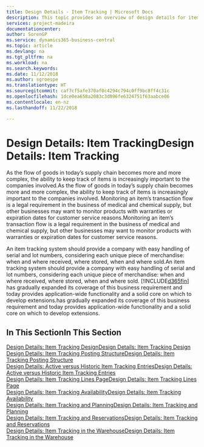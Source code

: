 ```yaml
---
title: Design Details - Item Tracking | Microsoft Docs
description: This topic provides an overview of design details for item tracking.
services: project-madeira
documentationcenter: 
author: SorenGP
ms.service: dynamics365-business-central
ms.topic: article
ms.devlang: na
ms.tgt_pltfrm: na
ms.workload: na
ms.search.keywords: 
ms.date: 11/12/2018
ms.author: sgroespe
ms.translationtype: HT
ms.sourcegitcommit: caf7cf5afe370af0c4294c794c0ff9bc8ff4c31c
ms.openlocfilehash: 1dce0ea658a2083c3d896fe6324751f63aabce06
ms.contentlocale: en-nz
ms.lasthandoff: 11/22/2018

---
```

# <a name="design-details-item-tracking"></a><span data-ttu-id="a4aea-103">Design Details: Item Tracking</span><span class="sxs-lookup"><span data-stu-id="a4aea-103">Design Details: Item Tracking</span></span>
<span data-ttu-id="a4aea-104">As the flow of goods in today’s supply chain becomes more and more complex, the ability to keep track of items is increasingly important to the companies involved.</span><span class="sxs-lookup"><span data-stu-id="a4aea-104">As the flow of goods in today’s supply chain becomes more and more complex, the ability to keep track of items is increasingly important to the companies involved.</span></span> <span data-ttu-id="a4aea-105">Monitoring an item’s transaction flow is a legal requirement in the business of medical and chemical supply, but other businesses may want to monitor products with warranties or expiration dates for customer service reasons.</span><span class="sxs-lookup"><span data-stu-id="a4aea-105">Monitoring an item’s transaction flow is a legal requirement in the business of medical and chemical supply, but other businesses may want to monitor products with warranties or expiration dates for customer service reasons.</span></span>  

<span data-ttu-id="a4aea-106">An item tracking system should provide a company with easy handling of serial and lot numbers, considering each unique piece of merchandise: when and where received, where stored, when and where sold.</span><span class="sxs-lookup"><span data-stu-id="a4aea-106">An item tracking system should provide a company with easy handling of serial and lot numbers, considering each unique piece of merchandise: when and where received, where stored, when and where sold.</span></span> [!INCLUDE[d365fin](includes/d365fin_md.md)] <span data-ttu-id="a4aea-107">has gradually expanded its coverage of this business requirement and today provides application-wide functionality and a solid core on which to develop extensions.</span><span class="sxs-lookup"><span data-stu-id="a4aea-107">has gradually expanded its coverage of this business requirement and today provides application-wide functionality and a solid core on which to develop extensions.</span></span>  

## <a name="in-this-section"></a><span data-ttu-id="a4aea-108">In This Section</span><span class="sxs-lookup"><span data-stu-id="a4aea-108">In This Section</span></span>  
[<span data-ttu-id="a4aea-109">Design Details: Item Tracking Design</span><span class="sxs-lookup"><span data-stu-id="a4aea-109">Design Details: Item Tracking Design</span></span>](design-details-item-tracking-design.md)  
[<span data-ttu-id="a4aea-110">Design Details: Item Tracking Posting Structure</span><span class="sxs-lookup"><span data-stu-id="a4aea-110">Design Details: Item Tracking Posting Structure</span></span>](design-details-item-tracking-posting-structure.md)  
[<span data-ttu-id="a4aea-111">Design Details: Active versus Historic Item Tracking Entries</span><span class="sxs-lookup"><span data-stu-id="a4aea-111">Design Details: Active versus Historic Item Tracking Entries</span></span>](design-details-active-versus-historic-item-tracking-entries.md)  
[<span data-ttu-id="a4aea-112">Design Details: Item Tracking Lines Page</span><span class="sxs-lookup"><span data-stu-id="a4aea-112">Design Details: Item Tracking Lines Page</span></span>](design-details-item-tracking-lines-window.md)  
[<span data-ttu-id="a4aea-113">Design Details: Item Tracking Availability</span><span class="sxs-lookup"><span data-stu-id="a4aea-113">Design Details: Item Tracking Availability</span></span>](design-details-item-tracking-availability.md)  
[<span data-ttu-id="a4aea-114">Design Details: Item Tracking and Planning</span><span class="sxs-lookup"><span data-stu-id="a4aea-114">Design Details: Item Tracking and Planning</span></span>](design-details-item-tracking-and-planning.md)  
[<span data-ttu-id="a4aea-115">Design Details: Item Tracking and Reservations</span><span class="sxs-lookup"><span data-stu-id="a4aea-115">Design Details: Item Tracking and Reservations</span></span>](design-details-item-tracking-and-reservations.md)  
[<span data-ttu-id="a4aea-116">Design Details: Item Tracking in the Warehouse</span><span class="sxs-lookup"><span data-stu-id="a4aea-116">Design Details: Item Tracking in the Warehouse</span></span>](design-details-item-tracking-in-the-warehouse.md)

